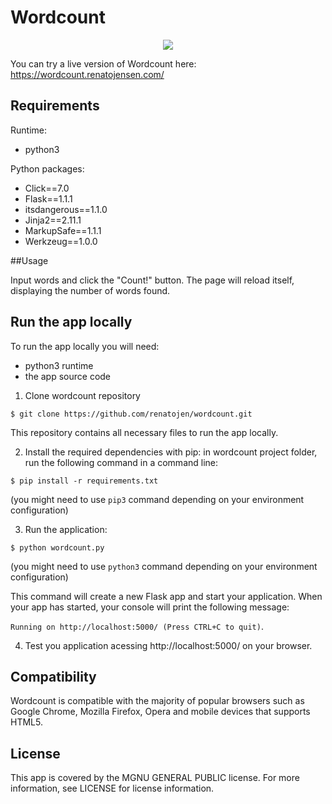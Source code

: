 # Wordcount

<p align="center">
  <img src="https://wordcount.renatojensen.com/static/resources/logo.png">
</p>

You can try a live version of Wordcount here: https://wordcount.renatojensen.com/

## Requirements

Runtime:

* python3

Python packages:

* Click==7.0
* Flask==1.1.1
* itsdangerous==1.1.0
* Jinja2==2.11.1
* MarkupSafe==1.1.1
* Werkzeug==1.0.0

##Usage

Input words and click the "Count!" button. The page will reload itself, displaying the number of words found.

## Run the app locally

To run the app locally you will need:

* python3 runtime
* the app source code

1. Clone wordcount repository
  ```
  $ git clone https://github.com/renatojen/wordcount.git
  ```
  This repository contains all necessary files to run the app locally.

2. Install the required dependencies with pip: in wordcount project folder, run the following command in a command line:
  ```
  $ pip install -r requirements.txt
  ```
  (you might need to use `pip3` command depending on your environment configuration)

3. Run the application:
  ```
  $ python wordcount.py
  ```
  (you might need to use `python3` command depending on your environment configuration)
  
This command will create a new Flask app and start your application. When your app has started, your console will print the following message:

`Running on http://localhost:5000/ (Press CTRL+C to quit)`.

4. Test you application acessing http://localhost:5000/ on your browser.

## Compatibility
Wordcount is compatible with the majority of popular browsers such as Google Chrome, Mozilla Firefox, Opera and mobile devices that supports HTML5.
   
## License
This app is covered by the MGNU GENERAL PUBLIC license. For more information, see LICENSE for license information.